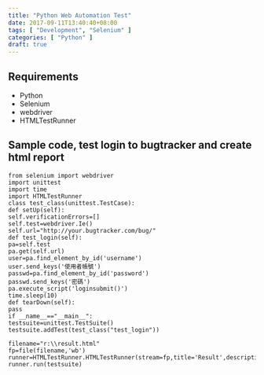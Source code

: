 ```yaml
---
title: "Python Web Automation Test"
date: 2017-09-11T13:40:40+08:00
tags: [ "Development", "Selenium" ]
categories: [ "Python" ]
draft: true
---
```


## Requirements
- Python
- Selenium
- webdriver
- HTMLTestRunner

## Sample code, test login to bugtracker and create html report
```
from selenium import webdriver
import unittest
import time
import HTMLTestRunner
class test_class(unittest.TestCase):
def setUp(self):
self.verificationErrors=[]
self.test=webdriver.Ie()
self.url="http://your.bugtracker.com/bug/"
def test_login(self):
pa=self.test
pa.get(self.url)
user=pa.find_element_by_id('username')
user.send_keys('使用者帳號')
passwd=pa.find_element_by_id('password')
passwd.send_keys('密碼')
pa.execute_script('loginsubmit()')
time.sleep(10)
def tearDown(self):
pass
if __name__=="__main__":
testsuite=unittest.TestSuite()
testsuite.addTest(test_class("test_login"))

filename="r:\\result.html"
fp=file(filename,'wb')
runner=HTMLTestRunner.HTMLTestRunner(stream=fp,title='Result',description='Test_Report')
runner.run(testsuite)
```